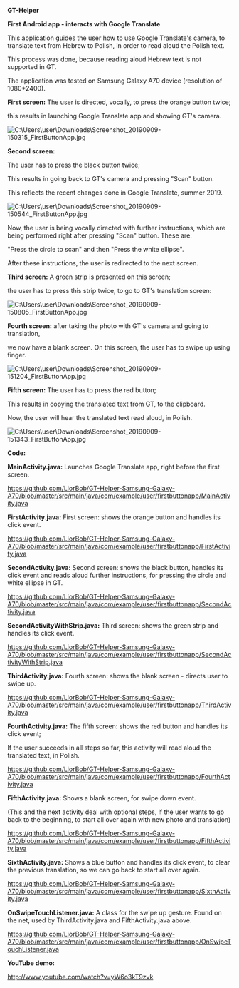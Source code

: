 **GT-Helper**

**First Android app - interacts with Google Translate**

This application guides the user how to use Google Translate's camera, to
translate text from Hebrew to Polish, in order to read aloud the Polish text.

This process was done, because reading aloud Hebrew text is not supported in GT.

The application was tested on Samsung Galaxy A70 device (resolution of
1080\*2400).

**First screen:** The user is directed, vocally, to press the orange button
twice;

this results in launching Google Translate app and showing GT's camera.

![C:\\Users\\user\\Downloads\\Screenshot_20190909-150315_FirstButtonApp.jpg](media/aac21a3d327d929a84d92b3b640863cf.jpg)

**Second screen:**

The user has to press the black button twice;

This results in going back to GT's camera and pressing "Scan" button.

This reflects the recent changes done in Google Translate, summer 2019.

![C:\\Users\\user\\Downloads\\Screenshot_20190909-150544_FirstButtonApp.jpg](media/10ecbbafc6ba81c20fc47c101933cdbf.jpg)

Now, the user is being vocally directed with further instructions, which are
being performed right after pressing "Scan" button. These are:

"Press the circle to scan" and then "Press the white ellipse".

After these instructions, the user is redirected to the next screen.

**Third screen:** A green strip is presented on this screen;

the user has to press this strip twice, to go to GT's translation screen:

![C:\\Users\\user\\Downloads\\Screenshot_20190909-150805_FirstButtonApp.jpg](media/0fe959ed9b31308527b51accac89c1c0.jpg)

**Fourth screen:** after taking the photo with GT's camera and going to
translation,

we now have a blank screen. On this screen, the user has to swipe up using
finger.

![C:\\Users\\user\\Downloads\\Screenshot_20190909-151204_FirstButtonApp.jpg](media/ef0169a9983e8fef31ee3a5a46845d08.jpg)

**Fifth screen:** The user has to press the red button;

This results in copying the translated text from GT, to the clipboard.

Now, the user will hear the translated text read aloud, in Polish.

![C:\\Users\\user\\Downloads\\Screenshot_20190909-151343_FirstButtonApp.jpg](media/9ea4e603145a4cb4bf54db925aacec17.jpg)

**Code:**

**MainActivity.java:** Launches Google Translate app, right before the first
screen.

<https://github.com/LiorBob/GT-Helper-Samsung-Galaxy-A70/blob/master/src/main/java/com/example/user/firstbuttonapp/MainActivity.java>

**FirstActivity.java:** First screen: shows the orange button and handles its
click event.

<https://github.com/LiorBob/GT-Helper-Samsung-Galaxy-A70/blob/master/src/main/java/com/example/user/firstbuttonapp/FirstActivity.java>

**SecondActivity.java:** Second screen: shows the black button, handles its
click event and reads aloud further instructions, for pressing the circle and
white ellipse in GT.

<https://github.com/LiorBob/GT-Helper-Samsung-Galaxy-A70/blob/master/src/main/java/com/example/user/firstbuttonapp/SecondActivity.java>

**SecondActivityWithStrip.java:** Third screen: shows the green strip and
handles its click event.

<https://github.com/LiorBob/GT-Helper-Samsung-Galaxy-A70/blob/master/src/main/java/com/example/user/firstbuttonapp/SecondActivityWithStrip.java>

**ThirdActivity.java:** Fourth screen: shows the blank screen - directs user to
swipe up.

<https://github.com/LiorBob/GT-Helper-Samsung-Galaxy-A70/blob/master/src/main/java/com/example/user/firstbuttonapp/ThirdActivity.java>

**FourthActivity.java:** The fifth screen: shows the red button and handles its
click event;

If the user succeeds in all steps so far, this activity will read aloud the
translated text, in Polish.

<https://github.com/LiorBob/GT-Helper-Samsung-Galaxy-A70/blob/master/src/main/java/com/example/user/firstbuttonapp/FourthActivity.java>

**FifthActivity.java:** Shows a blank screen, for swipe down event.

(This and the next activity deal with optional steps, if the user wants to go
back to the beginning, to start all over again with new photo and translation)

<https://github.com/LiorBob/GT-Helper-Samsung-Galaxy-A70/blob/master/src/main/java/com/example/user/firstbuttonapp/FifthActivity.java>

**SixthActivity.java:** Shows a blue button and handles its click event, to
clear the previous translation, so we can go back to start all over again.

<https://github.com/LiorBob/GT-Helper-Samsung-Galaxy-A70/blob/master/src/main/java/com/example/user/firstbuttonapp/SixthActivity.java>

**OnSwipeTouchListener.java:** A class for the swipe up gesture. Found on the
net, used by ThirdActivity.java and FifthActivity.java above.

<https://github.com/LiorBob/GT-Helper-Samsung-Galaxy-A70/blob/master/src/main/java/com/example/user/firstbuttonapp/OnSwipeTouchListener.java>

**YouTube demo:**

<http://www.youtube.com/watch?v=yW6o3kT9zvk>
